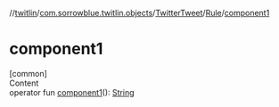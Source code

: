 //[twitlin](../../../index.md)/[com.sorrowblue.twitlin.objects](../../index.md)/[TwitterTweet](../index.md)/[Rule](index.md)/[component1](component1.md)



# component1  
[common]  
Content  
operator fun [component1](component1.md)(): [String](https://kotlinlang.org/api/latest/jvm/stdlib/kotlin/-string/index.html)  




